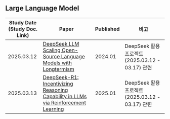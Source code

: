 ## Large Language Model

| Study Date<br>(Study Doc. Link) | Paper                                                                                                                  | Published | 비고                                       |
|---------------------------------|------------------------------------------------------------------------------------------------------------------------|-----------|------------------------------------------|
| 2025.03.12                      | [DeepSeek LLM Scaling Open-Source Language Models with Longtermism](https://arxiv.org/pdf/2401.02954)                  | 2024.01   | DeepSeek 활용 프로젝트 (2025.03.12 - 03.17) 관련 |
| 2025.03.13                      | [DeepSeek-R1: Incentivizing Reasoning Capability in LLMs via Reinforcement Learning](https://arxiv.org/pdf/2501.12948) | 2025.01   | DeepSeek 활용 프로젝트 (2025.03.12 - 03.17) 관련 |
